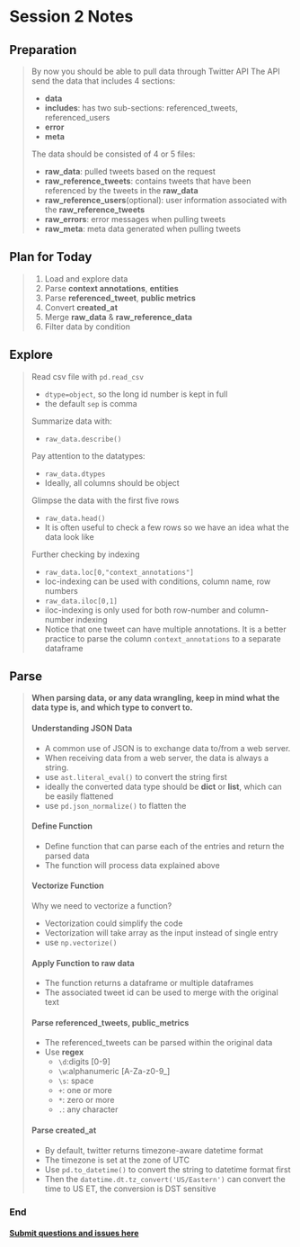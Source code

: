 # Session 2 Notes

## Preparation
> By now you should be able to pull data through Twitter API
> The API send the data that includes 4 sections:
>    - **data**
>    - **includes**: has two sub-sections: referenced_tweets, referenced_users
>    - **error**
>    - **meta**
>
> The data should be consisted of 4 or 5 files:
>    - **raw_data**: pulled tweets based on the request
>    - **raw_reference_tweets**: contains tweets that have been referenced by the tweets in the **raw_data**
>    - **raw_reference_users**(optional): user information associated with the **raw_reference_tweets**
>    - **raw_errors**: error messages when pulling tweets
>    - **raw_meta**: meta data generated when pulling tweets

## Plan for Today
> 1. Load and explore data
> 2. Parse **context annotations**, **entities**
> 3. Parse **referenced_tweet**, **public metrics**
> 4. Convert **created_at**
> 5. Merge **raw_data** & **raw_reference_data**
> 6. Filter data by condition

## Explore
> Read csv file with ```pd.read_csv```
>    - ```dtype=object```, so the long id number is kept in full
>    - the default ```sep``` is comma
>
> Summarize data with:
>    - ```raw_data.describe()```
>
> Pay attention to the datatypes:
>    - ```raw_data.dtypes```
>    - Ideally, all columns should be object
>
> Glimpse the data with the first five rows
>    - ```raw_data.head()```
>    - It is often useful to check a few rows so we have an idea what the data look like
>
> Further checking by indexing
>    - ```raw_data.loc[0,"context_annotations"]```
>    - loc-indexing can be used with conditions, column name, row numbers
>    - ```raw_data.iloc[0,1]```
>    - iloc-indexing is only used for both row-number and column-number indexing
>    - Notice that one tweet can have multiple annotations. It is a better practice to parse the column ```context_annotations``` to a separate dataframe

## Parse
> **When parsing data, or any data wrangling, keep in mind what the data type is, and which type to convert to.**
> #### Understanding **JSON** Data ####
>    - A common use of JSON is to exchange data to/from a web server.
>    - When receiving data from a web server, the data is always a string.
>    - use ```ast.literal_eval()``` to convert the string first
>    - ideally the converted data type should be **dict** or **list**, which can be easily flattened
>    - use ```pd.json_normalize()``` to flatten the
>
> #### Define Function ####
>    - Define function that can parse each of the entries and return the parsed data
>    - The function will process data explained above
>
> #### Vectorize Function ####
> Why we need to vectorize a function?
>    - Vectorization could simplify the code
>    - Vectorization will take array as the input instead of single entry
>    - use ```np.vectorize()```
>
> #### Apply Function to raw data ####
>    - The function returns a dataframe or multiple dataframes
>    - The associated tweet id can be used to merge with the original text
>
> #### Parse referenced_tweets, public_metrics ####
>    - The referenced_tweets can be parsed within the original data
>    - Use **regex**
>         - ```\d```:digits [0-9]
>         - ```\w```:alphanumeric [A-Za-z0-9_]
>         - ```\s```: space
>         - ```+```: one or more
>         - ```*```: zero or more
>         - ```.```: any character
>
> #### Parse created_at ####
>    - By default, twitter returns timezone-aware datetime format
>    - The timezone is set at the zone of UTC
>    - Use ```pd.to_datetime()``` to convert the string to datetime format first
>    - Then the ```datetime.dt.tz_convert('US/Eastern')``` can convert the time to US ET, the conversion is DST sensitive

### End

  ####  [Submit questions and issues here](https://github.com/Lucy-Family-Institute/CSSR-Workshop-Twitter/issues) ####
